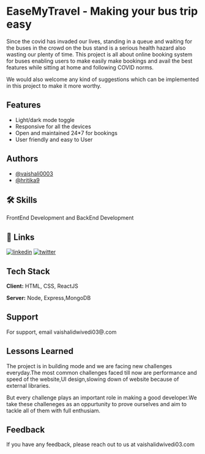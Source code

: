 
# EaseMyTravel - Making your bus trip easy

Since the covid has invaded our lives, standing in a queue and waiting for the buses in the crowd on the bus stand is a serious health hazard also wasting our plenty of time.
This project is all about online booking system for buses enabling users to make easily make bookings and avail the best features while sitting at home and following COVID norms.

We would also welcome any kind of suggestions which can be implemented in this project to make it more worthy.
## Features

- Light/dark mode toggle
- Responsive for all the devices
- Open and maintained 24*7 for bookings
- User friendly and easy to User



## Authors

- [@vaishali0003](https://www.github.com/vaishali0003)
- [@hritika9](https://www.github.com/hritika9)


## 🛠 Skills
FrontEnd Development and BackEnd Development


## 🔗 Links
[![linkedin](https://img.shields.io/badge/linkedin-0A66C2?style=for-the-badge&logo=linkedin&logoColor=white)](https://www.linkedin.com/in/vaishali-dwivedi-b46774225/)
[![twitter](https://img.shields.io/badge/twitter-1DA1F2?style=for-the-badge&logo=twitter&logoColor=white)](https://twitter.com/Vaishali00003)


## Tech Stack

**Client:** HTML, CSS, ReactJS

**Server:** Node, Express,MongoDB


## Support

For support, email vaishalidwivedi03@.com 


## Lessons Learned

The project is in building mode and we are facing new challenges everyday.The most common challenges faced till now are performance and speed of the website,UI design,slowing down of website because of external libraries.

But every challenge plays an important role in making a good developer.We take these challeneges as an oppurtunity to prove ourselves and aim to tackle all of them with full enthusiam.


## Feedback

If you have any feedback, please reach out to us at vaishalidwivedi03.com

